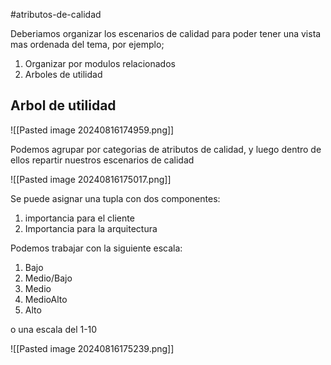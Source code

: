 #atributos-de-calidad 

Deberiamos organizar los escenarios de calidad para poder tener una vista mas ordenada del tema, por ejemplo;

1. Organizar por modulos relacionados
2. Arboles de utilidad

## Arbol de utilidad

![[Pasted image 20240816174959.png]]

Podemos agrupar por categorias de atributos de calidad, y luego dentro de ellos repartir nuestros escenarios de calidad

![[Pasted image 20240816175017.png]]

Se puede asignar una tupla con dos componentes:

1. importancia para el cliente
2. Importancia para la arquitectura

Podemos trabajar con la siguiente escala:

1. Bajo
2. Medio/Bajo
3. Medio
4. MedioAlto
5. Alto

o una escala del 1-10

![[Pasted image 20240816175239.png]]
